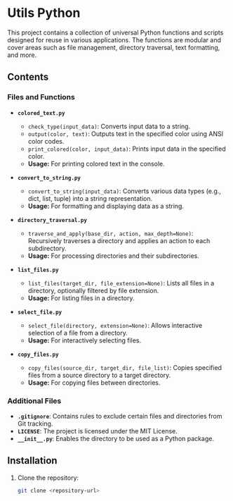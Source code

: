 # Utils Python

This project contains a collection of universal Python functions and scripts designed for reuse in various applications. The functions are modular and cover areas such as file management, directory traversal, text formatting, and more.

## Contents

### Files and Functions

- **`colored_text.py`**
  - `check_type(input_data)`: Converts input data to a string.
  - `output(color, text)`: Outputs text in the specified color using ANSI color codes.
  - `print_colored(color, input_data)`: Prints input data in the specified color.
  - **Usage:** For printing colored text in the console.

- **`convert_to_string.py`**
  - `convert_to_string(input_data)`: Converts various data types (e.g., dict, list, tuple) into a string representation.
  - **Usage:** For formatting and displaying data as a string.

- **`directory_traversal.py`**
  - `traverse_and_apply(base_dir, action, max_depth=None)`: Recursively traverses a directory and applies an action to each subdirectory.
  - **Usage:** For processing directories and their subdirectories.

- **`list_files.py`**
  - `list_files(target_dir, file_extension=None)`: Lists all files in a directory, optionally filtered by file extension.
  - **Usage:** For listing files in a directory.

- **`select_file.py`**
  - `select_file(directory, extension=None)`: Allows interactive selection of a file from a directory.
  - **Usage:** For interactively selecting files.

- **`copy_files.py`**
  - `copy_files(source_dir, target_dir, file_list)`: Copies specified files from a source directory to a target directory.
  - **Usage:** For copying files between directories.

### Additional Files

- **`.gitignore`**: Contains rules to exclude certain files and directories from Git tracking.
- **`LICENSE`**: The project is licensed under the MIT License.
- **`__init__.py`**: Enables the directory to be used as a Python package.

## Installation

1. Clone the repository:
   ```bash
   git clone <repository-url>
